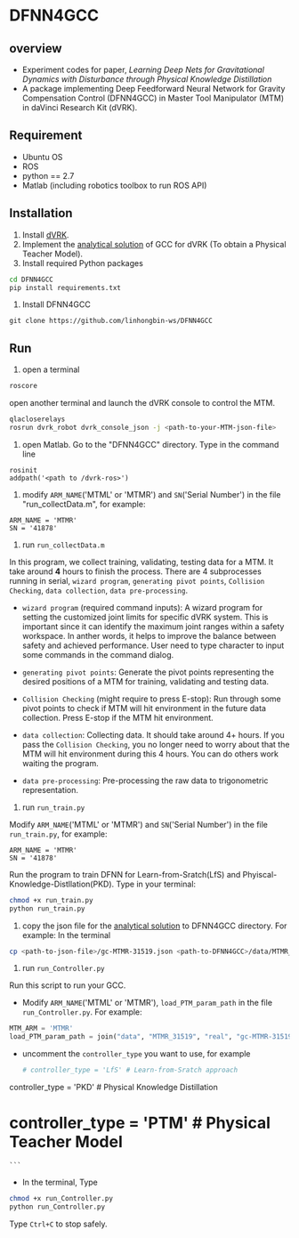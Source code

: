 # DFNN4GCC

## overview

* Experiment codes for paper, *Learning Deep Nets for Gravitational Dynamics with Disturbance through Physical Knowledge Distillation*
* A package implementing Deep Feedforward Neural Network for Gravity Compensation Control (DFNN4GCC) in Master Tool Manipulator (MTM) in daVinci Research Kit (dVRK).

## Requirement
* Ubuntu OS
* ROS
* python == 2.7
* Matlab (including robotics toolbox to run ROS API)

## Installation
1. Install [dVRK](https://github.com/jhu-cisst/cisst/wiki/Compiling-cisst-and-SAW-with-CMake#13-building-using-catkin-build-tools-for-ros).
1. Implement the [analytical solution](https://github.com/jhu-dvrk/dvrk-gravity-compensation) of GCC for dVRK (To obtain a Physical Teacher Model).
1. Install required Python packages
```bash
cd DFNN4GCC
pip install requirements.txt
```
1. Install DFNN4GCC
```
git clone https://github.com/linhongbin-ws/DFNN4GCC
```

## Run
1. open a terminal
```bash
roscore
```
open another terminal and launch the dVRK console to control the MTM.
```bash
qlacloserelays
rosrun dvrk_robot dvrk_console_json -j <path-to-your-MTM-json-file>
```
1. open Matlab. Go to the "DFNN4GCC" directory. Type in the command line
```
rosinit
addpath('<path to /dvrk-ros>')
```

1. modify `ARM_NAME`('MTML' or 'MTMR') and `SN`('Serial Number') in the file "run_collectData.m", for example:
```
ARM_NAME = 'MTMR'
SN = '41878'
```

1. run `run_collectData.m`

  In this program, we collect training, validating, testing data for a MTM. It take around **4** hours to finish the process. There are 4 subprocesses running in serial, `wizard program`, `generating pivot points`, `Collision Checking`, `data collection`, `data pre-processing`.

  * `wizard program` (required command inputs): A wizard program for setting the customized joint limits for specific dVRK system. This is important since it can identify the maximum joint ranges within a safety workspace. In anther words, it helps to improve the balance between safety and achieved performance. User need to type character to input some commands in the command dialog.

  * `generating pivot points`: Generate the pivot points representing the desired positions of a MTM for training, validating and testing data.

  * `Collision Checking` (might require to press E-stop): Run through some pivot points to check if MTM will hit environment in the future data collection. Press E-stop if the MTM hit environment.

  * `data collection`: Collecting data. It should take around 4+ hours. If you pass the `Collision Checking`, you no longer need to worry about that the MTM will hit environment during this 4 hours. You can do others work waiting the program.

  * `data pre-processing`: Pre-processing the raw data to trigonometric representation.

1. run `run_train.py`

  Modify `ARM_NAME`('MTML' or 'MTMR') and `SN`('Serial Number') in the file `run_train.py`, for example:
```
ARM_NAME = 'MTMR'
SN = '41878'
```

  Run the program to train DFNN for Learn-from-Sratch(LfS) and Phyiscal-Knowledge-Distllation(PKD). Type in your terminal:
```bash
chmod +x run_train.py
python run_train.py
```

1. copy the json file for the [analytical solution](https://github.com/jhu-dvrk/dvrk-gravity-compensation) to DFNN4GCC directory. For example:
In the terminal

  ```bash
  cp <path-to-json-file>/gc-MTMR-31519.json <path-to-DFNN4GCC>/data/MTMR_31519/real)
  ```

1. run `run_Controller.py`

 Run this script to run your GCC.
 * Modify `ARM_NAME`('MTML' or 'MTMR'), `load_PTM_param_path` in the file `run_Controller.py`. For example:
  ```python
  MTM_ARM = 'MTMR'
  load_PTM_param_path = join("data", "MTMR_31519", "real", "gc-MTMR-31519.json")
  ```

  * uncomment the `controller_type` you want to use, for example

    ```python
    # controller_type = 'LfS' # Learn-from-Sratch approach
  controller_type = 'PKD' # Physical Knowledge Distillation
  # controller_type = 'PTM' # Physical Teacher Model
    ```

  *  In the terminal, Type
  ```bash
  chmod +x run_Controller.py
  python run_Controller.py
  ```

  Type `Ctrl+C` to stop safely. 
